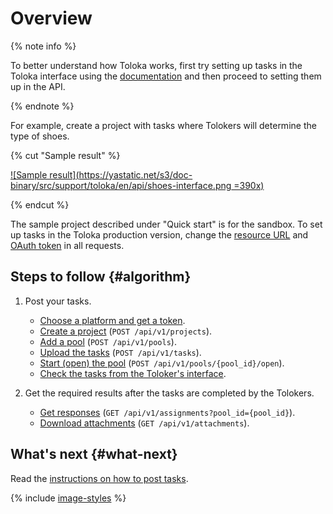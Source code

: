 # Overview

{% note info %}

To better understand how Toloka works, first try setting up tasks in the Toloka interface using the [documentation](../../guide/concepts/main-steps.md) and then proceed to setting them up in the API.

{% endnote %}

For example, create a project with tasks where Tolokers will determine the type of shoes.

{% cut "Sample result" %}

[![Sample result](https://yastatic.net/s3/doc-binary/src/support/toloka/en/api/shoes-interface.png =390x)](https://yastatic.net/s3/doc-binary/src/support/toloka/en/api/shoes-interface.png)

{% endcut %}

The sample project described under "Quick start" is for the sandbox. To set up tasks in the Toloka production version, change the [resource URL](https://toloka.ai/docs/api/api-reference/#overview--accessing-the-api) and [OAuth token](https://toloka.ai/docs/api/api-reference/#overview--accessing-the-api) in all requests.

## Steps to follow {#algorithm}

1. Post your tasks.

    - [Choose a platform and get a token](./qs-placement.md#start).
    - [Create a project](./qs-placement.md#project) (`POST /api/v1/projects`).
    - [Add a pool](./qs-placement.md#pool) (`POST /api/v1/pools`).
    - [Upload the tasks](./qs-placement.md#task) (`POST /api/v1/tasks`).
    - [Start (open) the pool](./qs-placement.md#pool-run) (`POST /api/v1/pools/{pool_id}/open`).
    - [Check the tasks from the Toloker's interface](./qs-placement.md#check).

1. Get the required results after the tasks are completed by the Tolokers.

    - [Get responses](qs-results.md) (`GET /api/v1/assignments?pool_id={pool_id}`).
    - [Download attachments](https://toloka.ai/docs/api/api-reference/#get-/attachments) (`GET /api/v1/attachments`).

## What's next {#what-next}

Read the [instructions on how to post tasks](./qs-placement.md).

{% include [image-styles](../../../_includes/image-styles.md) %}